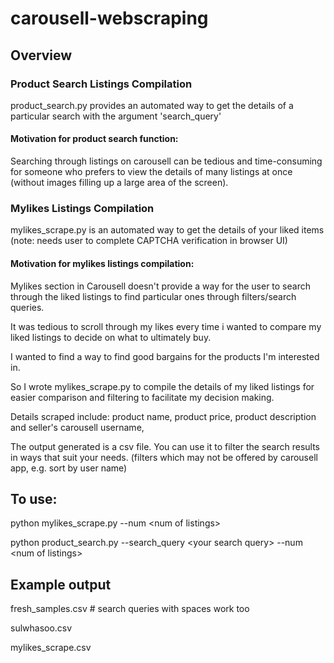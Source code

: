 # carousell-webscraping

## Overview
### Product Search Listings Compilation
product_search.py provides an automated way to get the details of a particular search with the argument 'search_query'
#### Motivation for product search function: 
Searching through listings on carousell can be tedious and time-consuming for someone who prefers to view the details of many listings at once (without images filling up a large area of the screen). 

### Mylikes Listings Compilation
mylikes_scrape.py is an automated way to get the details of your liked items  (note: needs user to complete CAPTCHA verification in browser UI)
#### Motivation for mylikes listings compilation:
Mylikes section in Carousell doesn't provide a way for the user to search through the liked listings to find particular ones through filters/search queries. 

It was tedious to scroll through my likes every time i wanted to compare my liked listings to decide on what to ultimately buy. 

I wanted to find a way to find good bargains for the products I'm interested in.

So I wrote mylikes_scrape.py to compile the details of my liked listings for easier comparison and filtering to facilitate my decision making.

Details scraped include: product name, product price, product description and seller's carousell username, 

The output generated is a csv file. You can use it to filter the search results in ways that suit your needs. (filters which may not be offered by carousell app, e.g. sort by user name)

## To use:
python mylikes_scrape.py --num \<num of listings\>

python product_search.py --search_query \<your search query\> --num \<num of listings\>

## Example output
fresh_samples.csv # search queries with spaces work too

sulwhasoo.csv

mylikes_scrape.csv
